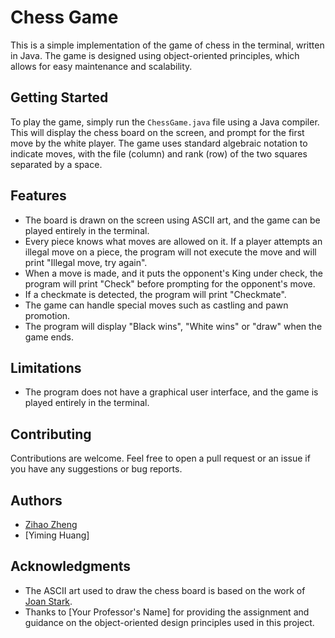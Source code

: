 # Chess Game

This is a simple implementation of the game of chess in the terminal, written in Java. The game is designed using object-oriented principles, which allows for easy maintenance and scalability.

## Getting Started

To play the game, simply run the `ChessGame.java` file using a Java compiler. This will display the chess board on the screen, and prompt for the first move by the white player. The game uses standard algebraic notation to indicate moves, with the file (column) and rank (row) of the two squares separated by a space.

## Features

- The board is drawn on the screen using ASCII art, and the game can be played entirely in the terminal.
- Every piece knows what moves are allowed on it. If a player attempts an illegal move on a piece, the program will not execute the move and will print "Illegal move, try again".
- When a move is made, and it puts the opponent's King under check, the program will print "Check" before prompting for the opponent's move.
- If a checkmate is detected, the program will print "Checkmate".
- The game can handle special moves such as castling and pawn promotion.
- The program will display "Black wins", "White wins" or "draw" when the game ends.

## Limitations

- The program does not have a graphical user interface, and the game is played entirely in the terminal.

## Contributing

Contributions are welcome. Feel free to open a pull request or an issue if you have any suggestions or bug reports.

## Authors

- [Zihao Zheng](https://github.com/zhengzihao2002)
- [Yiming Huang]

## Acknowledgments

- The ASCII art used to draw the chess board is based on the work of [Joan Stark](https://github.com/joan-stark).
- Thanks to [Your Professor's Name] for providing the assignment and guidance on the object-oriented design principles used in this project.
